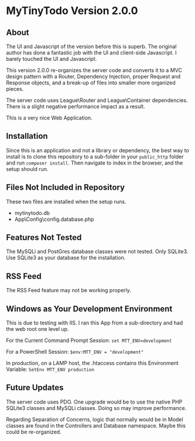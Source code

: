 # MyTinyTodo Version 2.0.0

## About

The UI and Javascript of the version before this is superb. The original author has done a fantastic job with the UI and client-side Javascript. I barely touched the UI and Javascript.

This version 2.0.0 re-organizes the server code and converts it to a MVC design pattern with a Router, Dependency Injection, proper Request and Response objects, and a break-up of files into smaller more organized pieces.

The server code uses League\Router and League\Container dependencies. There is a slight negative performance impact as a result.

This is a very nice Web Application.

## Installation

Since this is an application and not a library or dependency, the best way to install is to clone this repository to a sub-folder in your `public_http` folder and run `composer install`. Then navigate to index in the browser, and the setup should run.

## Files Not Included in Repository

These two files are installed when the setup runs.

- mytinytodo.db
- App\Config\config.database.php

## Features Not Tested

The MySQLi and PostGres database classes were not tested. Only SQLite3. Use SQLite3 as your database for the installation.

## RSS Feed

The RSS Feed feature may not be working properly.

## Windows as Your Development Environment

This is due to testing with IIS. I ran this App from a sub-directory and had the web root one level up.

For the Current Command Prompt Session:
`set MTT_ENV=development`

For a PowerShell Session:
`$env:MTT_ENV = "development"`

In production, on a LAMP host, the .htaccess contains this Environment Variable:
`SetEnv MTT_ENV production`

## Future Updates

The server code uses PDO. One upgrade would be to use the native PHP SQLite3 classes and MySQLi classes. Doing so may improve performance.

Regarding Separation of Concerns, logic that normally would be in Model classes are found in the Controllers and Database namespace. Maybe this could be re-organized.
